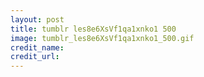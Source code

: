 ```yaml
---
layout: post
title: tumblr les8e6XsVf1qa1xnko1 500
image: tumblr_les8e6XsVf1qa1xnko1_500.gif
credit_name: 
credit_url:
---
```


